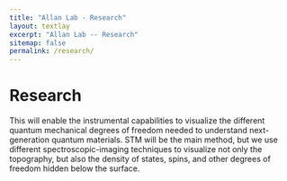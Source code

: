 ```yaml
---
title: "Allan Lab - Research"
layout: textlay
excerpt: "Allan Lab -- Research"
sitemap: false
permalink: /research/
---
```


# Research



This will enable the instrumental capabilities to visualize the different quantum mechanical degrees of freedom needed to understand next-generation quantum materials. STM will be the main method, but we use different spectroscopic-imaging techniques to visualize not only the topography, but also the density of states, spins, and other degrees of freedom hidden below the surface.
